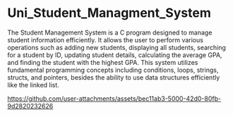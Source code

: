 # Uni_Student_Managment_System
The Student Management System is a C program designed to manage student  information efficiently. It allows the user to perform various operations such as  adding new students, displaying all students, searching for a student by ID,  updating student details, calculating the average GPA, and finding the student  with the highest GPA. 
This system utilizes fundamental programming concepts including conditions,  loops, strings, structs, and pointers, besides the ability to use data structures  efficiently like the linked list. 

https://github.com/user-attachments/assets/bec11ab3-5000-42d0-80fb-9d2820232626
